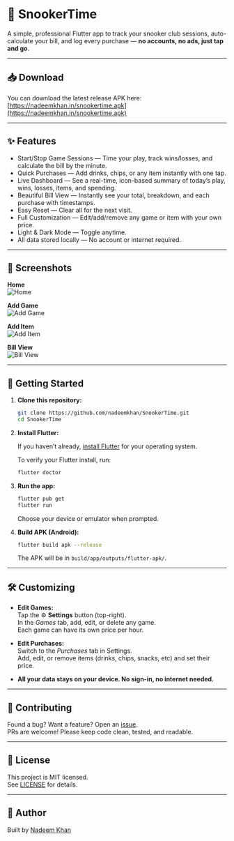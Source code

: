 # 🎱 SnookerTime

A simple, professional Flutter app to track your snooker club sessions, auto-calculate your bill, and log every purchase — **no accounts, no ads, just tap and go**.

---

## 📥 Download

You can download the latest release APK here:  
[https://nadeemkhan.in/snookertime.apk](https://nadeemkhan.in/snookertime.apk)

---

## ✨ Features

- Start/Stop Game Sessions — Time your play, track wins/losses, and calculate the bill by the minute.
- Quick Purchases — Add drinks, chips, or any item instantly with one tap.
- Live Dashboard — See a real-time, icon-based summary of today’s play, wins, losses, items, and spending.
- Beautiful Bill View — Instantly see your total, breakdown, and each purchase with timestamps.
- Easy Reset — Clear all for the next visit.
- Full Customization — Edit/add/remove any game or item with your own price.
- Light & Dark Mode — Toggle anytime.
- All data stored locally — No account or internet required.

---

## 📸 Screenshots

**Home**  
![Home](screenshots/sc-1.png)

**Add Game**  
![Add Game](screenshots/sc-2.png)

**Add Item**  
![Add Item](screenshots/sc-3.png)

**Bill View**  
![Bill View](screenshots/sc-4.png)

---

## 🚀 Getting Started

1. **Clone this repository:**

    ```bash
    git clone https://github.com/nadeemkhan/SnookerTime.git
    cd SnookerTime
    ```

2. **Install Flutter:**

    If you haven’t already, [install Flutter](https://docs.flutter.dev/get-started/install) for your operating system.

    To verify your Flutter install, run:

    ```bash
    flutter doctor
    ```

3. **Run the app:**

    ```bash
    flutter pub get
    flutter run
    ```
    Choose your device or emulator when prompted.

4. **Build APK (Android):**

    ```bash
    flutter build apk --release
    ```
    The APK will be in `build/app/outputs/flutter-apk/`.

---

## 🛠️ Customizing

- **Edit Games:**  
    Tap the ⚙️ **Settings** button (top-right).  
    In the *Games* tab, add, edit, or delete any game.  
    Each game can have its own price per hour.

- **Edit Purchases:**  
    Switch to the *Purchases* tab in Settings.  
    Add, edit, or remove items (drinks, chips, snacks, etc) and set their price.

- **All your data stays on your device. No sign-in, no internet needed.**

---

## 🤝 Contributing

Found a bug? Want a feature? Open an [issue](https://github.com/nadeemkhan/SnookerTime/issues).  
PRs are welcome! Please keep code clean, tested, and readable.

---

## 📝 License

This project is MIT licensed.  
See [LICENSE](LICENSE) for details.

---

## 👤 Author

Built by [Nadeem Khan](https://nadeemkhan.in)
